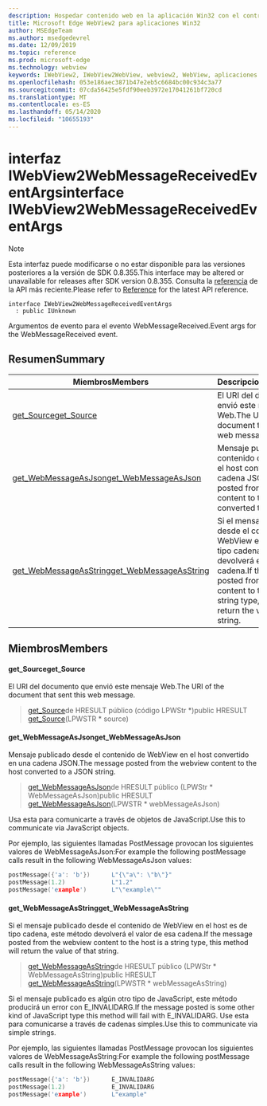 ```yaml
---
description: Hospedar contenido web en la aplicación Win32 con el control Microsoft Edge WebView2
title: Microsoft Edge WebView2 para aplicaciones Win32
author: MSEdgeTeam
ms.author: msedgedevrel
ms.date: 12/09/2019
ms.topic: reference
ms.prod: microsoft-edge
ms.technology: webview
keywords: IWebView2, IWebView2WebView, webview2, WebView, aplicaciones Win32, Win32, Edge
ms.openlocfilehash: 053e186aec3871b47e2eb5c6684bc00c934c3a77
ms.sourcegitcommit: 07cda56425e5fdf90eeb3972e17041261bf720cd
ms.translationtype: MT
ms.contentlocale: es-ES
ms.lasthandoff: 05/14/2020
ms.locfileid: "10655193"
---
```

# <span data-ttu-id="87ffb-104">interfaz IWebView2WebMessageReceivedEventArgs</span><span class="sxs-lookup"><span data-stu-id="87ffb-104">interface IWebView2WebMessageReceivedEventArgs</span></span> 

> [!NOTE]
> <span data-ttu-id="87ffb-105">Esta interfaz puede modificarse o no estar disponible para las versiones posteriores a la versión de SDK 0.8.355.</span><span class="sxs-lookup"><span data-stu-id="87ffb-105">This interface may be altered or unavailable for releases after SDK version 0.8.355.</span></span> <span data-ttu-id="87ffb-106">Consulta la [referencia](../../../webview2-api-reference.md) de la API más reciente.</span><span class="sxs-lookup"><span data-stu-id="87ffb-106">Please refer to [Reference](../../../webview2-api-reference.md) for the latest API reference.</span></span>

```
interface IWebView2WebMessageReceivedEventArgs
  : public IUnknown
```

<span data-ttu-id="87ffb-107">Argumentos de evento para el evento WebMessageReceived.</span><span class="sxs-lookup"><span data-stu-id="87ffb-107">Event args for the WebMessageReceived event.</span></span>

## <span data-ttu-id="87ffb-108">Resumen</span><span class="sxs-lookup"><span data-stu-id="87ffb-108">Summary</span></span>

 <span data-ttu-id="87ffb-109">Miembros</span><span class="sxs-lookup"><span data-stu-id="87ffb-109">Members</span></span>                        | <span data-ttu-id="87ffb-110">Descripciones</span><span class="sxs-lookup"><span data-stu-id="87ffb-110">Descriptions</span></span>
--------------------------------|---------------------------------------------
[<span data-ttu-id="87ffb-111">get_Source</span><span class="sxs-lookup"><span data-stu-id="87ffb-111">get_Source</span></span>](#get_source) | <span data-ttu-id="87ffb-112">El URI del documento que envió este mensaje Web.</span><span class="sxs-lookup"><span data-stu-id="87ffb-112">The URI of the document that sent this web message.</span></span>
[<span data-ttu-id="87ffb-113">get_WebMessageAsJson</span><span class="sxs-lookup"><span data-stu-id="87ffb-113">get_WebMessageAsJson</span></span>](#get_webmessageasjson) | <span data-ttu-id="87ffb-114">Mensaje publicado desde el contenido de WebView en el host convertido en una cadena JSON.</span><span class="sxs-lookup"><span data-stu-id="87ffb-114">The message posted from the webview content to the host converted to a JSON string.</span></span>
[<span data-ttu-id="87ffb-115">get_WebMessageAsString</span><span class="sxs-lookup"><span data-stu-id="87ffb-115">get_WebMessageAsString</span></span>](#get_webmessageasstring) | <span data-ttu-id="87ffb-116">Si el mensaje publicado desde el contenido de WebView en el host es de tipo cadena, este método devolverá el valor de esa cadena.</span><span class="sxs-lookup"><span data-stu-id="87ffb-116">If the message posted from the webview content to the host is a string type, this method will return the value of that string.</span></span>

## <span data-ttu-id="87ffb-117">Miembros</span><span class="sxs-lookup"><span data-stu-id="87ffb-117">Members</span></span>

#### <span data-ttu-id="87ffb-118">get_Source</span><span class="sxs-lookup"><span data-stu-id="87ffb-118">get_Source</span></span> 

<span data-ttu-id="87ffb-119">El URI del documento que envió este mensaje Web.</span><span class="sxs-lookup"><span data-stu-id="87ffb-119">The URI of the document that sent this web message.</span></span>

> <span data-ttu-id="87ffb-120">[get_Source](#get_source)de HRESULT público (código LPWStr \*)</span><span class="sxs-lookup"><span data-stu-id="87ffb-120">public HRESULT [get_Source](#get_source)(LPWSTR \* source)</span></span>

#### <span data-ttu-id="87ffb-121">get_WebMessageAsJson</span><span class="sxs-lookup"><span data-stu-id="87ffb-121">get_WebMessageAsJson</span></span> 

<span data-ttu-id="87ffb-122">Mensaje publicado desde el contenido de WebView en el host convertido en una cadena JSON.</span><span class="sxs-lookup"><span data-stu-id="87ffb-122">The message posted from the webview content to the host converted to a JSON string.</span></span>

> <span data-ttu-id="87ffb-123">[get_WebMessageAsJson](#get_webmessageasjson)de HRESULT público (LPWStr \* WebMessageAsJson)</span><span class="sxs-lookup"><span data-stu-id="87ffb-123">public HRESULT [get_WebMessageAsJson](#get_webmessageasjson)(LPWSTR \* webMessageAsJson)</span></span>

<span data-ttu-id="87ffb-124">Usa esta para comunicarte a través de objetos de JavaScript.</span><span class="sxs-lookup"><span data-stu-id="87ffb-124">Use this to communicate via JavaScript objects.</span></span>

<span data-ttu-id="87ffb-125">Por ejemplo, las siguientes llamadas PostMessage provocan los siguientes valores de WebMessageAsJson:</span><span class="sxs-lookup"><span data-stu-id="87ffb-125">For example the following postMessage calls result in the following WebMessageAsJson values:</span></span>

```cpp
postMessage({'a': 'b'})      L"{\"a\": \"b\"}"
postMessage(1.2)             L"1.2"
postMessage('example')       L"\"example\""
```

#### <span data-ttu-id="87ffb-126">get_WebMessageAsString</span><span class="sxs-lookup"><span data-stu-id="87ffb-126">get_WebMessageAsString</span></span> 

<span data-ttu-id="87ffb-127">Si el mensaje publicado desde el contenido de WebView en el host es de tipo cadena, este método devolverá el valor de esa cadena.</span><span class="sxs-lookup"><span data-stu-id="87ffb-127">If the message posted from the webview content to the host is a string type, this method will return the value of that string.</span></span>

> <span data-ttu-id="87ffb-128">[get_WebMessageAsString](#get_webmessageasstring)de HRESULT público (LPWStr \* WebMessageAsString)</span><span class="sxs-lookup"><span data-stu-id="87ffb-128">public HRESULT [get_WebMessageAsString](#get_webmessageasstring)(LPWSTR \* webMessageAsString)</span></span>

<span data-ttu-id="87ffb-129">Si el mensaje publicado es algún otro tipo de JavaScript, este método producirá un error con E_INVALIDARG.</span><span class="sxs-lookup"><span data-stu-id="87ffb-129">If the message posted is some other kind of JavaScript type this method will fail with E_INVALIDARG.</span></span> <span data-ttu-id="87ffb-130">Use esta para comunicarse a través de cadenas simples.</span><span class="sxs-lookup"><span data-stu-id="87ffb-130">Use this to communicate via simple strings.</span></span>

<span data-ttu-id="87ffb-131">Por ejemplo, las siguientes llamadas PostMessage provocan los siguientes valores de WebMessageAsString:</span><span class="sxs-lookup"><span data-stu-id="87ffb-131">For example the following postMessage calls result in the following WebMessageAsString values:</span></span>

```cpp
postMessage({'a': 'b'})      E_INVALIDARG
postMessage(1.2)             E_INVALIDARG
postMessage('example')       L"example"
```


